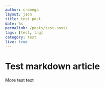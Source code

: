 ```yaml
---
author: cromega
layout: json
title: test post
date: %s
permalink: /posts/test-post/
tags: [test, tag]
category: test
live: true
---
```


# Test markdown article

<!-- more -->

More test text

